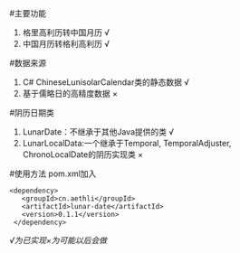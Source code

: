#主要功能
1. 格里高利历转中国月历 √
2. 中国月历转格利高利历 √

#数据来源
1. C# ChineseLunisolarCalendar类的静态数据 √
2. 基于儒略日的高精度数据 ×

#阴历日期类
1. LunarDate：不继承于其他Java提供的类 √
2. LunarLocalData:一个继承于Temporal, TemporalAdjuster, ChronoLocalDate的阴历实现类 × 

#使用方法
pom.xml加入
```
<dependency>
   <groupId>cn.aethli</groupId>
   <artifactId>lunar-date</artifactId>
   <version>0.1.1</version>
 </dependency>
```

*√为已实现×为可能以后会做*